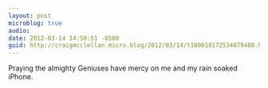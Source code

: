 ```yaml
---
layout: post
microblog: true
audio: 
date: 2012-03-14 14:50:51 -0500
guid: http://craigmcclellan.micro.blog/2012/03/14/t180018172534079488.html
---
```

Praying the almighty Geniuses have mercy on me and my rain soaked iPhone.
